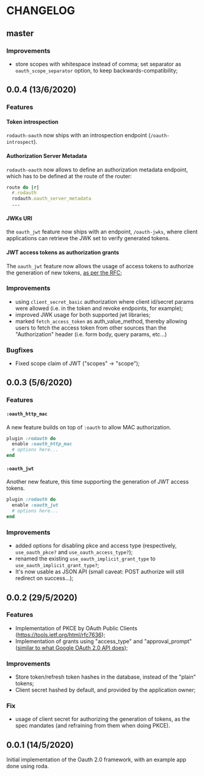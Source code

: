 # CHANGELOG

## master

### Improvements

* store scopes with whitespace instead of comma; set separator as `oauth_scope_separator` option, to keep backwards-compatibility;

## 0.0.4 (13/6/2020)

### Features

#### Token introspection

`rodauth-oauth` now ships with an introspection endpoint (`/oauth-introspect`).

#### Authorization Server Metadata

`rodauth-oauth` now allows to define an authorization metadata endpoint, which has to be defined at the route of the router:

```ruby
route do |r|
  r.rodauth
  rodauth.oauth_server_metadata
  ...
```

#### JWKs URI

the `oauth_jwt` feature now ships with an endpoint, `/oauth-jwks`, where client applications can retrieve the JWK set to verify generated tokens.

#### JWT access tokens as authorization grants

The `oauth_jwt` feature now allows the usage of access tokens to authorize the generation of new tokens, [as per the RFC](https://tools.ietf.org/html/rfc7523#section-4);

### Improvements

* using `client_secret_basic` authorization where client id/secret params were allowed (i.e. in the token and revoke endpoints, for example);
* improved JWK usage for both supported jwt libraries;
* marked `fetch_access_token` as auth_value_method, thereby allowing users to fetch the access token from other sources than the "Authorization" header (i.e. form body, query params, etc...)

### Bugfixes

* Fixed scope claim of JWT ("scopes" -> "scope");

## 0.0.3 (5/6/2020)

### Features

#### `:oauth_http_mac`

A new feature builds on top of `:oauth` to allow MAC authorization.

```ruby
plugin :rodauth do
  enable :oauth_http_mac
  # options here...
end
```

#### `:oauth_jwt`

Another new feature, this time supporting the generation of JWT access tokens.

```ruby
plugin :rodauth do
  enable :oauth_jwt
  # options here...
end
```

### Improvements

* added options for disabling pkce and access type (respectively, `use_oauth_pkce?` and `use_oauth_access_type?`);
* renamed the existing `use_oauth_implicit_grant_type` to `use_oauth_implicit_grant_type?`;
* It's now usable as JSON API (small caveat: POST authorize will still redirect on success...);

## 0.0.2 (29/5/2020)

### Features

* Implementation of PKCE by OAuth Public Clients (https://tools.ietf.org/html/rfc7636);
* Implementation of grants using "access_type" and "approval_prompt" ([similar to what Google OAuth 2.0 API does](https://wiki.scn.sap.com/wiki/display/Security/Access+Google+APIs+using+the+OAuth+2.0+Client+API));

### Improvements

* Store token/refresh token hashes in the database, instead of the "plain" tokens;
* Client secret hashed by default, and provided by the application owner;

### Fix

* usage of client secret for authorizing the generation of tokens, as the spec mandates (and refraining from them when doing PKCE).

## 0.0.1 (14/5/2020)

Initial implementation of the Oauth 2.0 framework, with an example app done using roda.